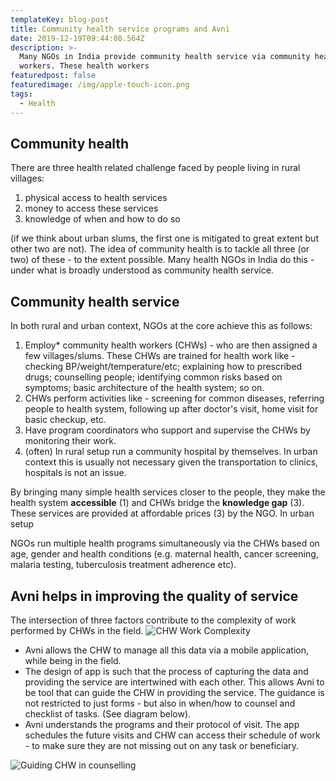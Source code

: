 ```yaml
---
templateKey: blog-post
title: Community health service programs and Avni
date: 2019-12-19T09:44:08.564Z
description: >-
  Many NGOs in India provide community health service via community health
  workers. These health workers
featuredpost: false
featuredimage: /img/apple-touch-icon.png
tags:
  - Health
---
```

## **Community health**

There are three health related challenge faced by people living in rural villages:

1. physical access to health services
2. money to access these services
3. knowledge of when and how to do so

(if we think about urban slums, the first one is mitigated to great extent but other two are not). The idea of community health is to tackle all three (or two) of these - to the extent possible. Many health NGOs in India do this - under what is broadly understood as community health service.

## **Community health service**

In both rural and urban context, NGOs at the core achieve this as follows:

1. Employ* community health workers (CHWs) - who are then assigned a few villages/slums. These CHWs are trained for health work like - checking BP/weight/temperature/etc; explaining how to prescribed drugs; counselling people; identifying common risks based on symptoms; basic architecture of the health system; so on.
2. CHWs perform activities like - screening for common diseases, referring people to health system, following up after doctor's visit, home visit for basic checkup, etc.
3. Have program coordinators who support and supervise the CHWs by monitoring their work.
4. (often) In rural setup run a community hospital by themselves. In urban context this is usually not necessary given the transportation to clinics, hospitals is not an issue.

By bringing many simple health services closer to the people, they make the health system **accessible** (1) and CHWs bridge the **knowledge gap** (3). These services are provided at affordable prices (3) by the NGO. In urban setup 

NGOs run multiple health programs simultaneously via the CHWs based on age, gender and health conditions (e.g. maternal health, cancer screening, malaria testing, tuberculosis treatment adherence etc).

## **Avni helps in improving the quality of service**

The intersection of three factors contribute to the complexity of work performed by CHWs in the field.
![CHW Work Complexity](/img/chw-work-complexity.png "CHW Work Complexity")

* Avni allows the CHW to manage all this data via a mobile application, while being in the field.
* The design of app is such that the process of capturing the data and providing the service are intertwined with each other. This allows Avni to be tool that can guide the CHW in providing the service. The guidance is not restricted to just forms - but also in when/how to counsel and checklist of tasks. (See diagram below).
* Avni understands the programs and their protocol of visit. The app schedules the future visits and CHW can access their schedule of work - to make sure they are not missing out on any task or beneficiary.

![Guiding CHW in counselling](/img/screenshot-2019-12-12-at-6.44.01-pm.png "Guiding CHW in counselling")
